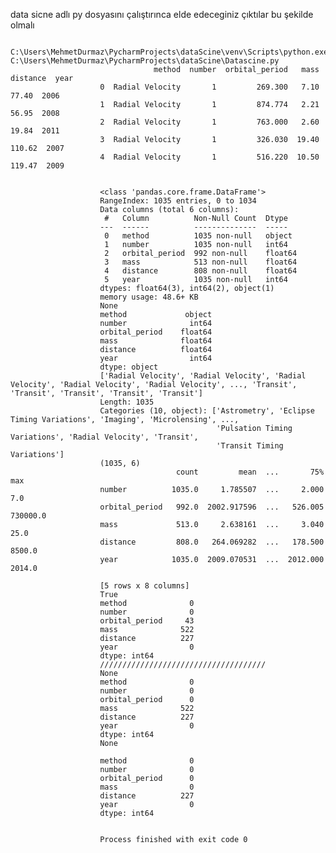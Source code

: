 data sicne adlı py dosyasını çalıştırınca elde edeceginiz çıktılar bu şekilde olmalı 

                        C:\Users\MehmetDurmaz\PycharmProjects\dataScine\venv\Scripts\python.exe C:\Users\MehmetDurmaz\PycharmProjects\dataScine\Datascine.py 
                                    method  number  orbital_period   mass  distance  year
                        0  Radial Velocity       1         269.300   7.10     77.40  2006
                        1  Radial Velocity       1         874.774   2.21     56.95  2008
                        2  Radial Velocity       1         763.000   2.60     19.84  2011
                        3  Radial Velocity       1         326.030  19.40    110.62  2007
                        4  Radial Velocity       1         516.220  10.50    119.47  2009
                        
                        
                        <class 'pandas.core.frame.DataFrame'>
                        RangeIndex: 1035 entries, 0 to 1034
                        Data columns (total 6 columns):
                         #   Column          Non-Null Count  Dtype  
                        ---  ------          --------------  -----  
                         0   method          1035 non-null   object 
                         1   number          1035 non-null   int64  
                         2   orbital_period  992 non-null    float64
                         3   mass            513 non-null    float64
                         4   distance        808 non-null    float64
                         5   year            1035 non-null   int64  
                        dtypes: float64(3), int64(2), object(1)
                        memory usage: 48.6+ KB
                        None
                        method             object
                        number              int64
                        orbital_period    float64
                        mass              float64
                        distance          float64
                        year                int64
                        dtype: object
                        ['Radial Velocity', 'Radial Velocity', 'Radial Velocity', 'Radial Velocity', 'Radial Velocity', ..., 'Transit', 'Transit', 'Transit', 'Transit', 'Transit']
                        Length: 1035
                        Categories (10, object): ['Astrometry', 'Eclipse Timing Variations', 'Imaging', 'Microlensing', ...,
                                                  'Pulsation Timing Variations', 'Radial Velocity', 'Transit',
                                                  'Transit Timing Variations']
                        (1035, 6)
                                         count         mean  ...       75%       max
                        number          1035.0     1.785507  ...     2.000       7.0
                        orbital_period   992.0  2002.917596  ...   526.005  730000.0
                        mass             513.0     2.638161  ...     3.040      25.0
                        distance         808.0   264.069282  ...   178.500    8500.0
                        year            1035.0  2009.070531  ...  2012.000    2014.0
                        
                        [5 rows x 8 columns]
                        True
                        method              0
                        number              0
                        orbital_period     43
                        mass              522
                        distance          227
                        year                0
                        dtype: int64
                        /////////////////////////////////////
                        None
                        method              0
                        number              0
                        orbital_period      0
                        mass              522
                        distance          227
                        year                0
                        dtype: int64
                        None 
                        
                        method              0
                        number              0
                        orbital_period      0
                        mass                0
                        distance          227
                        year                0
                        dtype: int64 
                        
                        
                        Process finished with exit code 0
